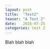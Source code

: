 ```yaml
---
layout: post
title:  "Test2"
teaser: "A Test 2"
date:   2016-07-25
categories: test 2
---
```

Blah blah blah